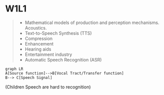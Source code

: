 # W1L1

> * Mathematical models of production and perception mechanisms. Acoustics.
> * Text-to-Speech Synthesis \(TTS\)
> * Compression
> * Enhancement
> * Hearing aids
> * Entertainment industry
> * Automatic Speech Recognition \(ASR\)

```mermaid
graph LR
A[Source function]-->B[Vocal Tract/Transfer function]
B--> C[Speech Signal]
```


\(Children Speech are hard to recognition)
